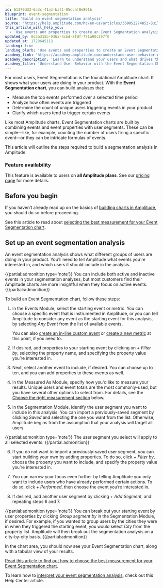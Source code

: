 ```yaml
---
id: 61370d33-6a3c-41a3-ba21-85ccaf8e861b
blueprint: event-segmentation
title: 'Build an event segmentation analysis'
source: 'https://help.amplitude.com/hc/en-us/articles/360052274852-Build-an-event-segmentation-analysis'
this_article_will_help_you:
  - 'Use events and properties to create an Event Segmentation analysis'
updated_by: 0c3a318b-936a-4cbd-8fdf-771a90c297f0
updated_at: 1720649118
landing: true
landing_blurb: 'Use events and properties to create an Event Segmentation analysis'
academy_link: 'https://academy.amplitude.com/understand-user-behavior-with-the-event-segmentation-chart?utm_source=help_center&utm_medium=academy_object&utm_campaign=content_page'
academy_description: 'Learn to understand your users and what drives their behavior with the Event Segmentation chart'
academy_title: 'Understand User Behavior with the Event Segmentation Chart'
---
```

For most users, Event Segmentation is the foundational Amplitude chart. It shows what your users are doing in your product. With the **Event Segmentation chart**, you can build analyses that:

* Measure the top events performed over a selected time period
* Analyze how often events are triggered
* Determine the count of unique users triggering events in your product
* Clarify which users tend to trigger certain events

Like most Amplitude charts, Event Segmentation charts are built by combining events and event properties with user segments. These can be simple—like, for example, counting the number of users firing a specific event—or they can be intricate formulas of events. 

This article will outline the steps required to build a segmentation analysis in Amplitude.

### Feature availability

This feature is available to users on **all Amplitude plans**. See our [pricing page](https://amplitude.com/pricing) for more details.

## Before you begin

If you haven’t already read up on the basics of [building charts in Amplitude](/docs/analytics/charts/build-charts-add-events), you should do so before proceeding.

See this article to read about [selecting the best measurement for your Event Segmentation chart](/docs/analytics/charts/event-segmentation/event-segmentation-choose-measurement).

## Set up an event segmentation analysis

An event segmentation analysis shows what different groups of users are doing in your product. You’ll need to tell Amplitude what events you're interested in, and which users it should include in the analysis.

{{partial:admonition type='note'}}
You can include both active and inactive events in your segmentation analyses, but most customers find their Amplitude charts are more insightful when they focus on active events.
{{/partial:admonition}}

To build an Event Segmentation chart, follow these steps:

1. In the Events Module, select the starting event or metric. You can choose a specific event that is instrumented in Amplitude, or you can tell Amplitude to consider any event as the starting event for this analysis, by selecting *Any Event* from the list of available events.  
  
    You can also [create an in-line custom event](/docs/analytics/charts/event-segmentation/event-segmentation-in-line-events) or [create a new metric](/docs/analytics/charts/data-tables/data-tables-create-metric) at this point, if you need to.

2. If desired, add properties to your starting event by clicking on *+ Filter by*, selecting the property name, and specifying the property value you’re interested in.
   
3. Next, select another event to include, if desired. You can choose up to ten, and you can add properties to these events as well.

4. In the Measured As Module, specify how you'd like to measure your results. Unique users and event totals are the most commonly-used, but you have several other options to select from. For details, see the [Choose the right measurement section](#h_01GVGPDKW7VFAVB62CNXJ8BVEC) below.

5. In the Segmentation Module, identify the user segment you want to include in this analysis. You can import a previously-saved segment by clicking *Saved* and selecting the one you want from the list. Otherwise, Amplitude begins from the assumption that your analysis will target all users.  
  
{{partial:admonition type='note'}}
The user segment you select will apply to all selected events.
{{/partial:admonition}}

6. If you do not want to import a previously-saved user segment, you can start building your own by adding properties. To do so, click *+ Filter by*, choose the property you want to include, and specify the property value you’re interested in.

7. You can narrow your focus even further by telling Amplitude you only want to include users who have already performed certain actions. To do so, click *+ Performed*, then choose the event you’re interested in.

8. If desired, add another user segment by clicking *+ Add Segment*, and repeating steps 6 and 7.

{{partial:admonition type='note'}}
You can break out your starting event by user properties by clicking *Group segment by* in the Segmentation Module, if desired. For example, if you wanted to group users by the cities they were in when they triggered the starting event, you would select *City* from the property list. Amplitude will then break out the segmentation analysis on a city-by-city basis.
{{/partial:admonition}}

In the chart area, you should now see your Event Segmentation chart, along with a tabular view of your results. 

[Read this article to find out how to choose the best measurement for your Event Segmentation chart](/docs/analytics/charts/event-segmentation/event-segmentation-choose-measurement).

To learn how to [interpret your event segmentation analysis](/docs/analytics/charts/event-segmentation/event-segmentation-interpret-1), check out this Help Center article.